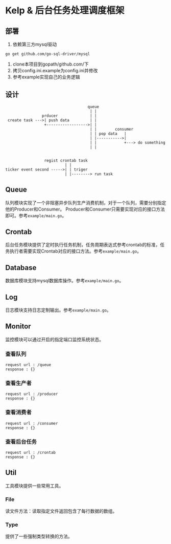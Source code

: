 # Kelp & 后台任务处理调度框架

## 部署

1. 依赖第三方mysql驱动
```
go get github.com/go-sql-driver/mysql
```
1. clone本项目到gopath/github.com/下
1. 拷贝config.ini.example为config.ini并修改
1. 参考example实现自己的业务逻辑


## 设计
```
                                    queue
                                     | |
                prducer              | |
 create task --->| push data         | |
                 +------------------>| |
                                     | |        consumer
                                     | | pop data   |
                                     | |----------->|
                                     | |            +---> do something
                                     | |


                 regist crontab task
                          | |
ticker event second ----->| | triger
                          | |--------> run task
```

## Queue
队列模块实现了一个非阻塞异步队列生产消费机制，对于一个队列，需要分别指定他的Producer和Consumer。
Producer和Consumer只需要实现对应的接口方法即可。参考```example/main.go```。

## Crontab

后台任务模块提供了定时执行任务机制，任务周期表达式参考crontab的标准，任务执行者需要实现Crontab对应的接口方法。参考```example/main.go```。

## Database

数据库模块支持mysql数据库操作。参考```example/main.go```。

## Log

日志模块支持日志定制输出。参考```example/main.go```。

## Monitor

监控模块可以通过开启的指定端口监控系统状态。

### 查看队列

```
request url : /queue
response : {}
```

### 查看生产者

```
request url : /producer
response : {}
```

### 查看消费者

```
request url : /consumer
response : {}
```

### 查看后台任务

```
request url : /crontab
response : {}
```

## Util

工具模块提供一些常用工具。

### File

读文件方法：读取指定文件返回包含了每行数据的数组。

### Type

提供了一些强制类型转换的方法。

